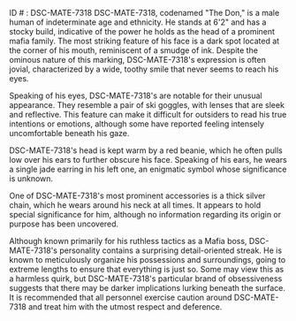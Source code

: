 ID # : DSC-MATE-7318
DSC-MATE-7318, codenamed "The Don," is a male human of indeterminate age and ethnicity. He stands at 6'2" and has a stocky build, indicative of the power he holds as the head of a prominent mafia family. The most striking feature of his face is a dark spot located at the corner of his mouth, reminiscent of a smudge of ink. Despite the ominous nature of this marking, DSC-MATE-7318's expression is often jovial, characterized by a wide, toothy smile that never seems to reach his eyes.

Speaking of his eyes, DSC-MATE-7318's are notable for their unusual appearance. They resemble a pair of ski goggles, with lenses that are sleek and reflective. This feature can make it difficult for outsiders to read his true intentions or emotions, although some have reported feeling intensely uncomfortable beneath his gaze.

DSC-MATE-7318's head is kept warm by a red beanie, which he often pulls low over his ears to further obscure his face. Speaking of his ears, he wears a single jade earring in his left one, an enigmatic symbol whose significance is unknown.

One of DSC-MATE-7318's most prominent accessories is a thick silver chain, which he wears around his neck at all times. It appears to hold special significance for him, although no information regarding its origin or purpose has been uncovered.

Although known primarily for his ruthless tactics as a Mafia boss, DSC-MATE-7318's personality contains a surprising detail-oriented streak. He is known to meticulously organize his possessions and surroundings, going to extreme lengths to ensure that everything is just so. Some may view this as a harmless quirk, but DSC-MATE-7318's particular brand of obsessiveness suggests that there may be darker implications lurking beneath the surface. It is recommended that all personnel exercise caution around DSC-MATE-7318 and treat him with the utmost respect and deference.